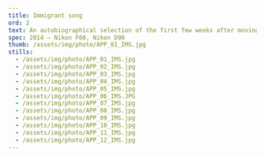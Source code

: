 ```yaml
---
title: Immigrant song
ord: 2
text: An autobiographical selection of the first few weeks after moving to the UK. At the time it was an alien island thousands of miles away from home, that I had only engaged with through literature, film and music. Now I was starting my journey to find my place in it, to understand the light, the spaces and the people.
spec: 2014 – Nikon F60, Nikon D90
thumb: /assets/img/photo/APP_01_IMS.jpg
stills:
  - /assets/img/photo/APP_01_IMS.jpg
  - /assets/img/photo/APP_02_IMS.jpg
  - /assets/img/photo/APP_03_IMS.jpg
  - /assets/img/photo/APP_04_IMS.jpg
  - /assets/img/photo/APP_05_IMS.jpg
  - /assets/img/photo/APP_06_IMS.JPG
  - /assets/img/photo/APP_07_IMS.jpg
  - /assets/img/photo/APP_08_IMS.jpg
  - /assets/img/photo/APP_09_IMS.jpg
  - /assets/img/photo/APP_10_IMS.jpg
  - /assets/img/photo/APP_11_IMS.jpg
  - /assets/img/photo/APP_12_IMS.jpg
---
```

